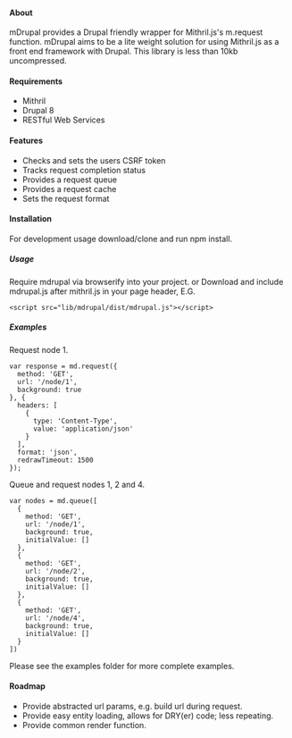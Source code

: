 #### About
mDrupal provides a Drupal friendly wrapper for Mithril.js's m.request function. mDrupal aims to be a lite weight solution for using Mithril.js as a front end framework with Drupal. This library is less than 10kb uncompressed.

#### Requirements
 - Mithril
 - Drupal 8
 - RESTful Web Services

#### Features
 - Checks and sets the users CSRF token
 - Tracks request completion status
 - Provides a request queue
 - Provides a request cache
 - Sets the request format

#### Installation
For development usage download/clone and run npm install.

##### Usage
Require mdrupal via browserify into your project.
or
Download and include mdrupal.js after mithril.js in your page header, E.G.
```
<script src="lib/mdrupal/dist/mdrupal.js"></script>
```

##### Examples
Request node 1.
```
var response = md.request({
  method: 'GET',
  url: '/node/1',
  background: true
}, {
  headers: [
    {
      type: 'Content-Type',
      value: 'application/json'
    }
  ],
  format: 'json',
  redrawTimeout: 1500
});
```
Queue and request nodes 1, 2 and 4.
```
var nodes = md.queue([
  {
    method: 'GET',
    url: '/node/1',
    background: true,
    initialValue: []
  },
  {
    method: 'GET',
    url: '/node/2',
    background: true,
    initialValue: []
  },
  {
    method: 'GET',
    url: '/node/4',
    background: true,
    initialValue: []
  }
])
```
Please see the examples folder for more complete examples.

#### Roadmap
 - Provide abstracted url params, e.g. build url during request.
 - Provide easy entity loading, allows for DRY(er) code; less repeating.
 - Provide common render function.